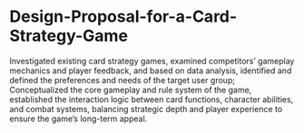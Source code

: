 # Design-Proposal-for-a-Card-Strategy-Game
Investigated existing card strategy games, examined competitors’ gameplay mechanics and player feedback, and based on data analysis, identified and defined the preferences and needs of the target user group;
Conceptualized the core gameplay and rule system of the game, established the interaction logic between card functions, character abilities, and combat systems, balancing strategic depth and player experience to ensure the game’s long-term appeal.
